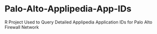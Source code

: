 # Palo-Alto-Applipedia-App-IDs
R Project Used to Query Detailed Applipedia Application IDs for Palo Alto Firewall Network
